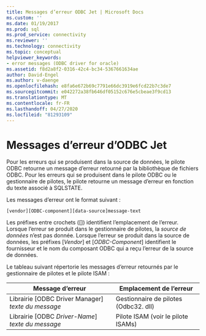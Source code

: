 ```yaml
---
title: Messages d’erreur ODBC Jet | Microsoft Docs
ms.custom: ''
ms.date: 01/19/2017
ms.prod: sql
ms.prod_service: connectivity
ms.reviewer: ''
ms.technology: connectivity
ms.topic: conceptual
helpviewer_keywords:
- error messages (ODBC driver for oracle)
ms.assetid: f8d2a8f2-0316-42c4-bc34-5367661634ae
author: David-Engel
ms.author: v-daenge
ms.openlocfilehash: e8fa6e672b69c7791e66dc3919e6fcd22b7c3de7
ms.sourcegitcommit: e042272a38fb646df05152c676e5cbeae3f9cd13
ms.translationtype: MT
ms.contentlocale: fr-FR
ms.lasthandoff: 04/27/2020
ms.locfileid: "81293109"
---
```

# <a name="odbc-jet-error-messages"></a>Messages d’erreur d’ODBC Jet
Pour les erreurs qui se produisent dans la source de données, le pilote ODBC retourne un message d’erreur retourné par la bibliothèque de fichiers ODBC. Pour les erreurs qui se produisent dans le pilote ODBC ou le gestionnaire de pilotes, le pilote retourne un message d’erreur en fonction du texte associé à SQLSTATE.  
  
 Les messages d’erreur ont le format suivant :  
  
```  
[vendor][ODBC-component][data-source]message-text  
```  
  
 Les préfixes entre crochets ([]) identifient l’emplacement de l’erreur. Lorsque l’erreur se produit dans le gestionnaire de pilotes, la *source de données* n’est pas donnée. Lorsque l’erreur se produit dans la source de données, les préfixes [*Vendor*] et [*ODBC-Component*] identifient le fournisseur et le nom du composant ODBC qui a reçu l’erreur de la source de données.  
  
 Le tableau suivant répertorie les messages d’erreur retournés par le gestionnaire de pilotes et le pilote ISAM :  
  
|Message d’erreur|Emplacement de l’erreur|  
|-------------------|--------------------|  
|Librairie [ODBC Driver Manager] *texte du message*|Gestionnaire de pilotes (Odbc32. dll)|  
|Librairie [ODBC *Driver-Name*] *texte du message*|Pilote ISAM (voir le pilote ISAMs)|
